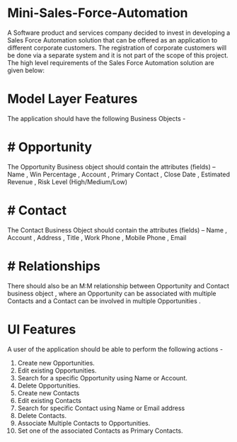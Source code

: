 # Mini-Sales-Force-Automation

A Software product and services company decided to invest in developing a Sales Force Automation solution that can be offered as an application to different corporate customers. The registration of corporate customers will be done via a separate system and it is not part of the scope of this project. The high level requirements of the Sales Force Automation solution are given below:

# Model Layer Features

The application should have the following Business Objects -

# # Opportunity
The Opportunity Business object should contain the attributes (fields) – Name , Win Percentage , Account , Primary Contact , Close Date , Estimated Revenue , Risk Level (High/Medium/Low)

# # Contact
The Contact Business Object should contain the attributes (fields) – Name , Account , Address , Title , Work Phone , Mobile Phone , Email

# # Relationships

There should also be an M:M relationship between Opportunity and Contact business object , where an Opportunity can be associated with multiple Contacts and a Contact can be involved in multiple Opportunities .

# UI Features

A user of the application should be able to perform the following actions -

1. Create new Opportunities.
2. Edit existing Opportunities.
3. Search for a specific Opportunity using Name or Account.
4. Delete Opportunities.
5. Create new Contacts
6. Edit existing Contacts
7. Search for specific Contact using Name or Email address
8. Delete Contacts.
9. Associate Multiple Contacts to Opportunities.
10. Set one of the associated Contacts as Primary Contacts.
